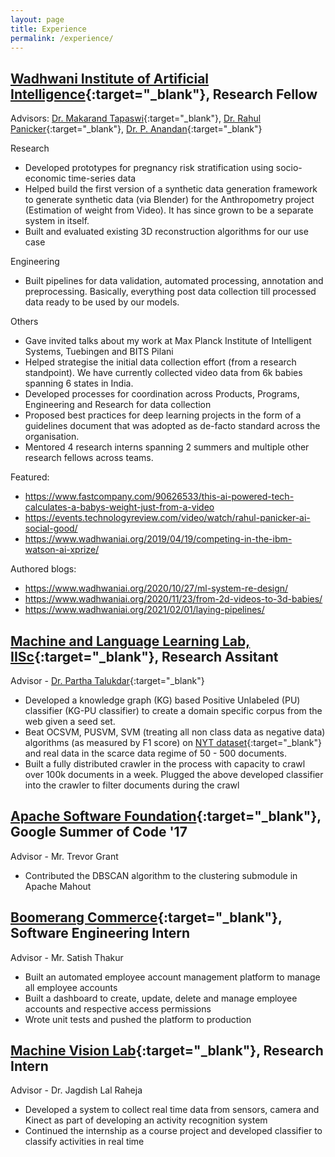 ```yaml
---
layout: page
title: Experience
permalink: /experience/
---
```


## [Wadhwani Institute of Artificial Intelligence]{:target="_blank"}, Research Fellow
Advisors: [Dr. Makarand Tapaswi]{:target="_blank"}, [Dr. Rahul Panicker]{:target="_blank"}, [Dr. P. Anandan]{:target="_blank"}

Research
- Developed prototypes for pregnancy risk stratification using socio-economic time-series data
- Helped build the first version of a synthetic data generation framework to generate synthetic data (via Blender) for the Anthropometry project (Estimation of weight from Video). It has since grown to be a separate system in itself.
- Built and evaluated existing 3D reconstruction algorithms for our use case

Engineering
- Built pipelines for data validation, automated processing, annotation and preprocessing. Basically, everything post data collection till processed data ready to be used by our models.

Others
- Gave invited talks about my work at Max Planck Institute of Intelligent Systems, Tuebingen and BITS Pilani
- Helped strategise the initial data collection effort (from a research standpoint). We have currently collected video data from 6k babies spanning 6 states in India.
- Developed processes for coordination across Products, Programs, Engineering and Research for data collection
- Proposed best practices for deep learning projects in the form of a guidelines document that was adopted as de-facto standard across the organisation.
- Mentored 4 research interns spanning 2 summers and multiple other research fellows across teams.

Featured:
- https://www.fastcompany.com/90626533/this-ai-powered-tech-calculates-a-babys-weight-just-from-a-video
- https://events.technologyreview.com/video/watch/rahul-panicker-ai-social-good/
- https://www.wadhwaniai.org/2019/04/19/competing-in-the-ibm-watson-ai-xprize/

Authored blogs:
- https://www.wadhwaniai.org/2020/10/27/ml-system-re-design/
- https://www.wadhwaniai.org/2020/11/23/from-2d-videos-to-3d-babies/
- https://www.wadhwaniai.org/2021/02/01/laying-pipelines/

## [Machine and Language Learning Lab, IISc]{:target="_blank"}, Research Assitant
Advisor - [Dr. Partha Talukdar]{:target="_blank"}

- Developed a knowledge graph (KG) based Positive Unlabeled (PU) classifier (KG-PU classifier) to create a domain specific corpus from the web given a seed set.
- Beat OCSVM, PUSVM, SVM (treating all non class data as negative data) algorithms (as measured by F1 score) on [NYT dataset]{:target="_blank"} and real data in the scarce data regime of 50 - 500 documents.
- Built a fully distributed crawler in the process with capacity to crawl over 100k documents in a week. Plugged the above developed classifier into the crawler to filter documents during the crawl

## [Apache Software Foundation]{:target="_blank"}, Google Summer of Code '17
Advisor - Mr. Trevor Grant

- Contributed the DBSCAN algorithm to the clustering submodule in Apache Mahout

## [Boomerang Commerce]{:target="_blank"}, Software Engineering Intern
Advisor - Mr. Satish Thakur

- Built an automated employee account management platform to manage all employee accounts
- Built a dashboard to create, update, delete and manage employee accounts and respective access permissions
- Wrote unit tests and pushed the platform to production

## [Machine Vision Lab]{:target="_blank"}, Research Intern
Advisor - Dr. Jagdish Lal Raheja
- Developed a system to collect real time data from sensors, camera and Kinect as part of developing an activity recognition system
- Continued the internship as a course project and developed classifier to classify activities in real time

[Dr. Makarand Tapaswi]: http://www.cs.toronto.edu/~makarand/
[Dr. Rahul Panicker]: https://en.wikipedia.org/wiki/Rahul_Panicker
[Dr. P. Anandan]: https://en.wikipedia.org/wiki/P._Anandan
[Dr. Partha Talukdar]: http://talukdar.net/
[Wadhwani Institute of Artificial Intelligence]: https://www.wadhwaniai.org
[Wadhwani AI]: https://www.wadhwaniai.org
[NYT dataset]: https://catalog.ldc.upenn.edu/LDC2008T19
[Boomerang Commerce]: https://www.boomerangcommerce.com/
[Machine and Language Learning Lab, IISc]: https://malllabiisc.github.io/
[Apache Software Foundation]: https://www.apache.org/
[Machine Vision Lab]: http://www.ceeri.res.in/profiles/j-l-raheja/
[$5M IBM AI XPrize]: https://www.xprize.org/articles/four-teams-enter-ai-xprize-in-last-wildcard-round
[anthropometric measurements of neonates]: https://www.wadhwaniai.org/work/maternal-newborn-child-health/
